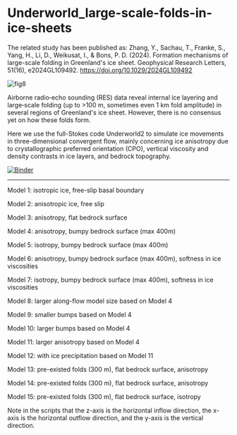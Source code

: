 # Underworld_large-scale-folds-in-ice-sheets
The related study has been published as: Zhang, Y., Sachau, T., Franke, S., Yang, H., Li, D., Weikusat, I., & Bons, P. D. (2024). Formation mechanisms of large-scale folding in Greenland's ice sheet. Geophysical Research Letters, 51(16), e2024GL109492. https://doi.org/10.1029/2024GL109492

![fig8](https://github.com/user-attachments/assets/c42ef9db-7b43-40cb-902b-598d13c03c18)

Airborne radio‐echo sounding (RES) data reveal internal ice layering and large‐scale folding (up to >100 m, sometimes even 1 km fold amplitude) in several regions of Greenland's ice sheet. However, there is no consensus yet on how these folds form.

Here we use the full-Stokes code Underworld2 to simulate ice movements in three-dimensional convergent flow, mainly concerning ice anisotropy due to crystallographic preferred orientation (CPO), vertical viscosity and density contrasts in ice layers, and bedrock topography.

[![Binder](https://mybinder.org/badge_logo.svg)](https://mybinder.org/v2/gh/underworld-community/zhang-large-scale-folds-in-ice-sheets/HEAD)

*************
Model 1: isotropic ice, free-slip basal boundary

Model 2: anisotropic ice, free slip

Model 3: anisotropy, flat bedrock surface

Model 4: anisotropy, bumpy bedrock surface (max 400m)

Model 5: isotropy, bumpy bedrock surface (max 400m)

Model 6: anisotropy, bumpy bedrock surface (max 400m), softness in ice viscosities

Model 7: isotropy, bumpy bedrock surface (max 400m), softness in ice viscosities

Model 8: larger along-flow model size based on Model 4

Model 9: smaller bumps based on Model 4

Model 10: larger bumps based on Model 4

Model 11: larger anisotropy based on Model 4

Model 12: with ice precipitation based on Model 11

Model 13: pre-existed folds (300 m), flat bedrock surface, anisotropy

Model 14: pre-existed folds (300 m), flat bedrock surface, anisotropy

Model 15: pre-existed folds (300 m), flat bedrock surface, isotropy

Note in the scripts that the z-axis is the horizontal inflow direction, the x-axis is the horizontal outflow direction, and the y-axis is the vertical direction.
